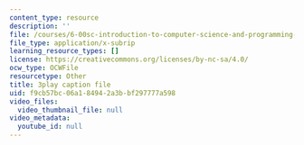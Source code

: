 ```yaml
---
content_type: resource
description: ''
file: /courses/6-00sc-introduction-to-computer-science-and-programming-spring-2011/f9cb57bc06a184942a3bbf297777a598_ggxY20cXql8.srt
file_type: application/x-subrip
learning_resource_types: []
license: https://creativecommons.org/licenses/by-nc-sa/4.0/
ocw_type: OCWFile
resourcetype: Other
title: 3play caption file
uid: f9cb57bc-06a1-8494-2a3b-bf297777a598
video_files:
  video_thumbnail_file: null
video_metadata:
  youtube_id: null
---
```

